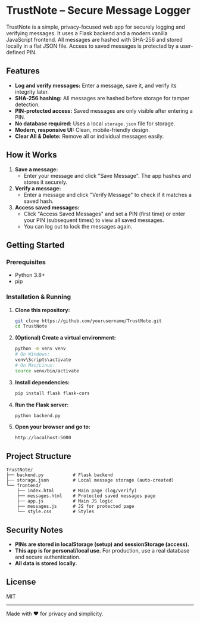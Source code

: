 # TrustNote – Secure Message Logger

TrustNote is a simple, privacy-focused web app for securely logging and verifying messages. It uses a Flask backend and a modern vanilla JavaScript frontend. All messages are hashed with SHA-256 and stored locally in a flat JSON file. Access to saved messages is protected by a user-defined PIN.

## Features

- **Log and verify messages:** Enter a message, save it, and verify its integrity later.
- **SHA-256 hashing:** All messages are hashed before storage for tamper detection.
- **PIN-protected access:** Saved messages are only visible after entering a PIN.
- **No database required:** Uses a local `storage.json` file for storage.
- **Modern, responsive UI:** Clean, mobile-friendly design.
- **Clear All & Delete:** Remove all or individual messages easily.

## How it Works

1. **Save a message:**
   - Enter your message and click "Save Message". The app hashes and stores it securely.
2. **Verify a message:**
   - Enter a message and click "Verify Message" to check if it matches a saved hash.
3. **Access saved messages:**
   - Click "Access Saved Messages" and set a PIN (first time) or enter your PIN (subsequent times) to view all saved messages.
   - You can log out to lock the messages again.

## Getting Started

### Prerequisites
- Python 3.8+
- pip

### Installation & Running
1. **Clone this repository:**
   ```sh
   git clone https://github.com/yourusername/TrustNote.git
   cd TrustNote
   ```
2. **(Optional) Create a virtual environment:**
   ```sh
   python -m venv venv
   # On Windows:
   venv\Scripts\activate
   # On Mac/Linux:
   source venv/bin/activate
   ```
3. **Install dependencies:**
   ```sh
   pip install flask flask-cors
   ```
4. **Run the Flask server:**
   ```sh
   python backend.py
   ```
5. **Open your browser and go to:**
   ```
   http://localhost:5000
   ```

## Project Structure

```
TrustNote/
├── backend.py           # Flask backend
├── storage.json         # Local message storage (auto-created)
└── frontend/
    ├── index.html       # Main page (log/verify)
    ├── messages.html    # Protected saved messages page
    ├── app.js           # Main JS logic
    ├── messages.js      # JS for protected page
    └── style.css        # Styles
```

## Security Notes
- **PINs are stored in localStorage (setup) and sessionStorage (access).**
- **This app is for personal/local use.** For production, use a real database and secure authentication.
- **All data is stored locally.**

## License
MIT

---

Made with ❤️ for privacy and simplicity.
